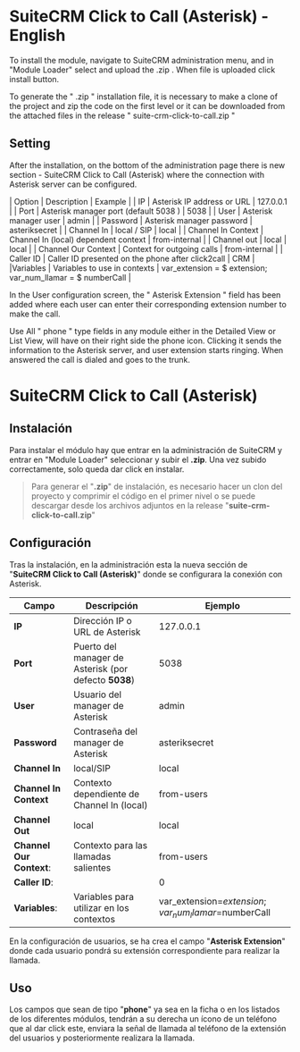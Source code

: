 # SuiteCRM Click to Call (Asterisk) - English

To install the module, navigate to SuiteCRM administration menu, and in "Module Loader" select and upload the .zip . When file is uploaded click install button.

To generate the " .zip " installation file, it is necessary to make a clone of the project and zip the code on the first level or it can be downloaded from the attached files in the release " suite-crm-click-to-call.zip "

## Setting
After the installation, on the bottom of the administration page there is new section - SuiteCRM Click to Call (Asterisk) where the connection with Asterisk server can be configured.

| Option | Description | Example |
| IP	| Asterisk IP address or URL | 127.0.0.1 |
| Port |	Asterisk manager port (default 5038 )	| 5038 |
| User |	Asterisk manager user	| admin |
| Password |	Asterisk manager password	| asteriksecret |
| Channel In	| local / SIP	| local |
| Channel In Context	| Channel In (local) dependent context |	from-internal |
| Channel out	| local	| local |
| Channel Our Context |	Context for outgoing calls	| from-internal |
| Caller ID | Caller ID presented on the phone after click2call |	CRM |
|Variables |	Variables to use in contexts	| var_extension = $ extension; var_num_llamar = $ numberCall |

In the User configuration screen, the " Asterisk Extension " field has been added where each user can enter their corresponding extension number to make the call.

Use
All " phone " type fields in any module either in the Detailed View or List View, will have on their right side the phone icon. Clicking it sends the information to the Asterisk server, and user extension starts ringing. When answered the call is dialed and goes to the trunk.

# SuiteCRM Click to Call (Asterisk)



## Instalación

Para instalar el módulo hay que entrar en la administración de SuiteCRM y entrar en "Module Loader" seleccionar y subir el **.zip**. Una vez subido correctamente, solo queda dar click en instalar.

> Para generar el "**.zip**" de instalación, es necesario hacer un clon del proyecto y comprimir el código en el primer nivel o se puede descargar desde los archivos adjuntos en la release "**suite-crm-click-to-call.zip**"

## Configuración

Tras la instalación, en la administración esta la nueva sección de "**SuiteCRM Click to Call (Asterisk)**" donde se configurara la conexión con Asterisk.

| Campo | Descripción | Ejemplo |
|-|-|-|
| **IP** | Dirección IP o URL de Asterisk | 127.0.0.1 |
| **Port**| Puerto del manager de Asterisk (por defecto **5038**) | 5038 |
| **User**| Usuario del manager de Asterisk | admin |
| **Password**| Contraseña del manager de Asterisk| asteriksecret |
| **Channel In**| local/SIP| local |
| **Channel In Context**| Contexto dependiente de Channel In (local) | from-users |
| **Channel Out**| local | local |
| **Channel Our Context**:| Contexto para las llamadas salientes | from-users |
| **Caller ID**:| | 0 |
| **Variables**: | Variables para utilizar en los contextos | var_extension=$extension;var_num_llamar=$numberCall |

En la configuración de usuarios, se ha crea el campo "**Asterisk Extension**" donde cada usuario pondrá su extensión correspondiente para realizar la llamada.

## Uso

Los campos que sean de tipo "**phone**" ya sea en la ficha o en los listados de los diferentes módulos, tendrán a su derecha un ícono de un teléfono que al dar click este, enviara la señal de llamada al teléfono de la extensión del usuarios y posteriormente realizara la llamada.

